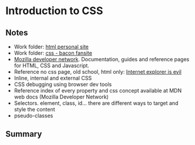 # Introduction to CSS

## Notes

- Work folder: [html personal site](../html%20personal%20site/)
- Work folder: [css - bacon fansite](../css%20bacon%20fansite/)
- [Mozilla developer network](https://developer.mozilla.org/en-US/). Documentation, guides and reference pages for HTML, CSS and Javascript.
- Reference no css page, old school, html only: [Internet explorer is evil](http://toastytech.com/)
- Inline, internal and external CSS
- CSS debugging using browser dev tools
- Reference index of every property and css concept available at MDN web docs (Mozilla Developer Network)
- Selectors. element, class, id... there are different ways to target and style the content
- pseudo-classes

## Summary

